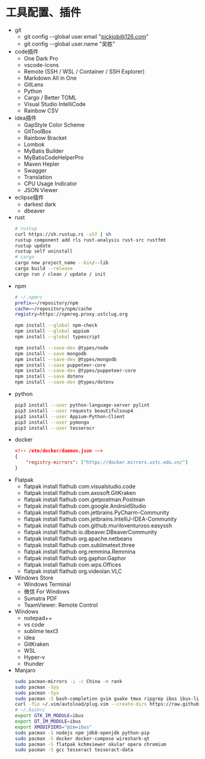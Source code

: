 # 工具配置、插件
- git
  - git config --global user.email "pickjob@126.com"
  - git config --global user.name "吴胜"
- code插件
  - One Dark Pro
  - vscode-icons
  - Remote (SSH / WSL / Container / SSH Explorer)
  - Markdown All in One
  - GitLens
  - Python
  - Cargo / Better TOML
  - Visual Studio IntelliCode
  - Rainbow CSV
- idea插件
  - GapStyle Color Scheme
  - GitToolBox
  - Rainbow Bracket
  - Lombok
  - MyBatis Builder
  - MyBatisCodeHelperPro
  - Maven Hepler
  - Swagger
  - Translation
  - CPU Usage Indicator
  - JSON Viewer
- eclipse插件
  - darkest dark
  - dbeaver
- rust
    ```bash
    # rustup
    curl https://sh.rustup.rs -sSf | sh
    rustup component add rls rust-analysis rust-src rustfmt
    rustup update
    rustup self uninstall
    # cargo
    cargo new project_name --bin/--lib
    cargo build --release
    cargo run / clean / update / init
    ```
- npm
    ```bash
    # ~/.npmrc
    prefix=~/repository/npm
    cache=~/repository/npm/cache
    registry=https://npmreg.proxy.ustclug.org

    npm install --global npm-check
    npm install --global appium
    npm install --global typescript

    npm install --save-dev @types/node
    npm install --save mongodb
    npm install --save-dev @types/mongodb
    npm install --save puppeteer-core
    npm install --save-dev @types/puppeteer-core
    npm install --save dotenv
    npm install --save-dev @types/dotenv
    ```
- python
    ```bash
    pip3 install --user python-language-server pylint
    pip3 install --user requests beautifulsoup4
    pip3 install --user Appium-Python-Client
    pip3 install --user pymongo
    pip3 install --user tesserocr
    ```
- docker
    ```json
    <!-- /ete/docker/daemon.json -->
    {
        "registry-mirrors": ["https://docker.mirrors.ustc.edu.cn/"]
    }
    ```
- Flatpak
  - flatpak install flathub com.visualstudio.code
  - flatpak install flathub com.axosoft.GitKraken
  - flatpak install flathub com.getpostman.Postman
  - flatpak install flathub com.google.AndroidStudio
  - flatpak install flathub com.jetbrains.PyCharm-Community
  - flatpak install flathub com.jetbrains.IntelliJ-IDEA-Community
  - flatpak install flathub com.github.muriloventuroso.easyssh
  - flatpak install flathub io.dbeaver.DBeaverCommunity
  - flatpak install flathub org.apache.netbeans
  - flatpak install flathub com.sublimetext.three
  - flatpak install flathub org.remmina.Remmina
  - flatpak install flathub org.gaphor.Gaphor
  - flatpak install flathub com.wps.Offices
  - flatpak install flathub org.videolan.VLC
- Windows Store
  - Windows Terminal
  - 微信 For Windows
  - Sumatra PDF
  - TeamViewer: Remote Control
- Windows
  - notepad++
  - vs code
  - sublime text3
  - idea
  - GitKraken
  - WSL
  - Hyper-v
  - thunder
- Manjaro
    ```bash
    sudo pacman-mirrors -i -c China -m rank
    sudo pacman -Syy
    sudo pacman -Syu
    sudo pacman -S bash-completion gvim guake tmux ripgrep ibus ibus-libpinyin openssh
    curl -fLo ~/.vim/autoload/plug.vim --create-dirs https://raw.githubusercontent.com/junegunn/vim-plug/master/plug.vim
    # ~/.bashrc
    export GTK_IM_MODULE=ibus
    export QT_IM_MODULE=ibus
    export XMODIFIERS="@im=ibus"
    sudo pacman -S nodejs npm jdk8-openjdk python-pip
    sudo pacman -S docker docker-compose wireshark-qt
    sudo pacman -S flatpak kchmviewer okular opera chromium
    sudo pacman -S gcc tesseract tesseract-data
    ```